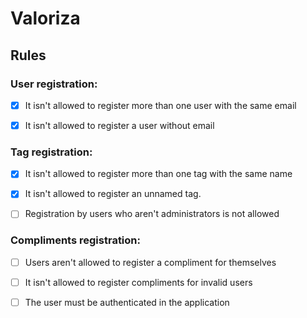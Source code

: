 # Valoriza

## Rules

### User registration:

  - [x] It isn't allowed to register more than one user with the same email

  - [x] It isn't allowed to register a user without email


### Tag registration:
  
  - [x] It isn't allowed to register more than one tag with the same name

  - [x] It isn't allowed to register an unnamed tag.
  
  - [ ] Registration by users who aren't administrators is not allowed


### Compliments registration:

  - [ ] Users aren't allowed to register a compliment for themselves

  - [ ] It isn't allowed to register compliments for invalid users

  - [ ] The user must be authenticated in the application

